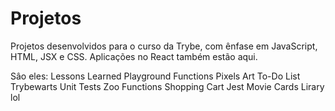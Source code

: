 # Projetos

Projetos desenvolvidos para o curso da Trybe, com ênfase em JavaScript, HTML, JSX e CSS. Aplicações no React também estão aqui.

Sâo eles:
Lessons Learned
Playground Functions
Pixels Art
To-Do List
Trybewarts
Unit Tests
Zoo Functions
Shopping Cart
Jest
Movie Cards Lirary
lol
